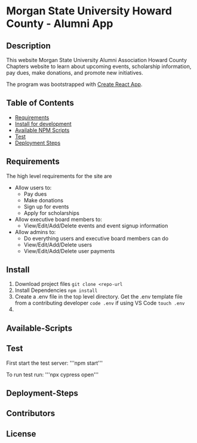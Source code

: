 # Morgan State University Howard County - Alumni App

## Description
This website Morgan State University Alumni Association Howard County Chapters website to learn about upcoming events, scholarship information, pay dues, make donations, and promote new initiatives.

The program was bootstrapped with [Create React App](https://github.com/facebook/create-react-app).

## Table of Contents
* [Requirements](#Requirements)
* [Install for development](#Install)
* [Available NPM Scripts](#Available-Scripts)
* [Test](#Test)
* [Deployment Steps](#Deployment-Steps)

## Requirements
The high level requirements for the site are
* Allow users to:
  * Pay dues
  * Make donations
  * Sign up for events
  * Apply for scholarships
* Allow executive board members to:
  * View/Edit/Add/Delete events and event signup information
* Allow admins to:
  * Do everything users and executive board members can do
  * View/Edit/Add/Delete users
  * View/Edit/Add/Delete user payments


## Install
1.  Download project files
    `git clone <repo-url`
1.  Install Dependencies
    `npm install`
1.  Create a .env file in the top level directory.  Get the .env template file from a contributing developer
    `code .env` if using VS Code
    `touch .env`
1.



## Available-Scripts


## Test
First start the test server:
'''npm start'''

To run test run:
'''npx cypress open'''

## Deployment-Steps


## Contributors


## License
